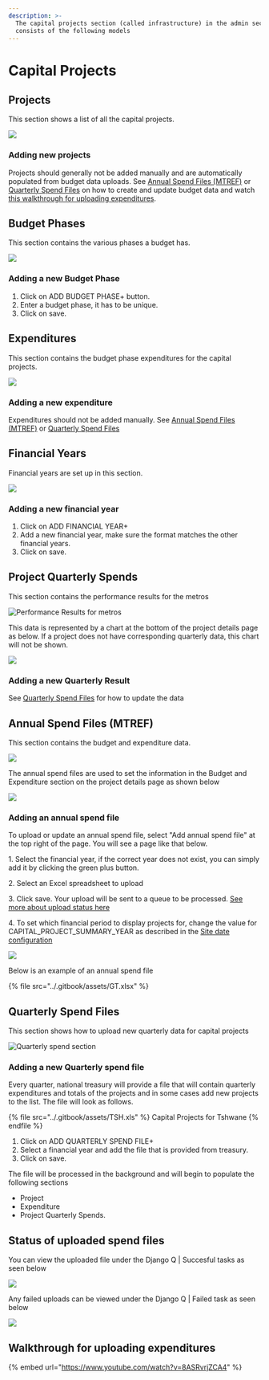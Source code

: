 ```yaml
---
description: >-
  The capital projects section (called infrastructure) in the admin section
  consists of the following models
---
```


# Capital Projects

## Projects

This section shows a list of all the capital projects.

![](../.gitbook/assets/projects.png)

### Adding new projects

Projects should generally not be added manually and are automatically populated from budget data uploads. See [Annual Spend Files (MTREF)](capital-projects.md#annual-spend-files-mtref) or [Quarterly Spend Files](capital-projects.md#quarterly-spend-files) on how to create and update budget data and watch [this walkthrough for uploading expenditures](capital-projects.md#undefined).

## Budget Phases

This section contains the various phases a budget has.

![](../.gitbook/assets/budget\_phases.png)

### Adding a new Budget Phase

1. &#x20;Click on ADD BUDGET PHASE+ button.
2. Enter a budget phase, it has to be unique.
3. Click on save.

## Expenditures

This section contains the budget phase expenditures for the capital projects.

![](../.gitbook/assets/expenditure.png)

### Adding a new expenditure

Expenditures should not be added manually. See [Annual Spend Files (MTREF)](capital-projects.md#annual-spend-files-mtref) or [Quarterly Spend Files](capital-projects.md#quarterly-spend-files)

## Financial Years

Financial years are set up in this section.&#x20;

![](../.gitbook/assets/financial\_year.png)

### Adding a new financial year

1. Click on ADD FINANCIAL YEAR+
2. Add a new financial year, make sure the format matches the other financial years.
3. Click on save.

## Project Quarterly Spends

This section contains the performance results for the metros

![Performance Results for metros](../.gitbook/assets/performance.png)

This data is represented by a chart at the bottom of the project details page as below. If a project does not have corresponding quarterly data, this chart will not be shown.

![](../.gitbook/assets/quarterlychart.png)

### Adding a new Quarterly Result

See [Quarterly Spend Files](capital-projects.md#quarterly-spend-files) for how to update the data

## Annual Spend Files (MTREF)

This section contains the budget and expenditure data.

![](../.gitbook/assets/annualspend.png)

The annual spend files are used to set the information in the Budget and Expenditure section on the project details page as shown below

![](../.gitbook/assets/projectdetails.png)

### Adding an annual spend file

To upload or update an annual spend file, select "Add annual spend file" at the top right of the page. You will see a page like that below.&#x20;

1\. Select the financial year, if the correct year does not exist, you can simply add it by clicking the green plus button.

2\. Select an Excel spreadsheet to upload

3\. Click save. Your upload will be sent to a queue to be processed. [See more about upload status here](capital-projects.md#status-of-uploaded-spend-files)

4\. To set which financial period to display projects for, change the value for CAPITAL\_PROJECT\_SUMMARY\_YEAR as described in the [Site date configuration](site-date-configuration.md)

![](../.gitbook/assets/addannual.png)

Below is an example of an annual spend file

{% file src="../.gitbook/assets/GT.xlsx" %}

## Quarterly Spend Files

This section shows how to upload new quarterly data for capital projects

![Quarterly spend section](../.gitbook/assets/spend\_file.png)

### Adding a new Quarterly spend file

Every quarter, national treasury will provide a file that will contain quarterly expenditures and totals of the projects and in some cases add new projects to the list. The file will look as follows.

{% file src="../.gitbook/assets/TSH.xls" %}
Capital Projects for Tshwane
{% endfile %}

1. Click on ADD QUARTERLY SPEND FILE+
2. Select a financial year and add the file that is provided from treasury.
3. Click on save.

The file will be processed in the background and will begin to populate the following sections

* Project
* Expenditure
* Project Quarterly Spends.

## Status of uploaded spend files

You can view the uploaded file under the Django Q | Succesful tasks as seen below

![](<../.gitbook/assets/Successful Upload (1).JPG>)

Any failed uploads can be viewed under the Django Q | Failed task as seen below

![](<../.gitbook/assets/Failed Upload (1).JPG>)

## Walkthrough for uploading expenditures

{% embed url="https://www.youtube.com/watch?v=8ASRvrjZCA4" %}

